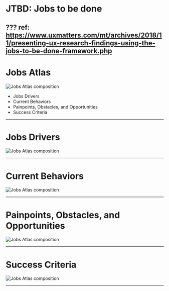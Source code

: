 # JTBD: Jobs to be done

???
ref: https://www.uxmatters.com/mt/archives/2018/11/presenting-ux-research-findings-using-the-jobs-to-be-done-framework.php
---
# Jobs Atlas

![Jobs Atlas composition](../media/JTBD_Fig5_Jobs-Atlas.png)
* Jobs Drivers
* Current Behaviors
* Painpoints, Obstacles, and Opportunities
* Success Criteria

---
# Jobs Drivers
![Jobs Atlas composition](../media/JTBD_Fig1_Jobs-Drivers.png)

---
# Current Behaviors
![Jobs Atlas composition](../media/JTBD_Fig2_Current-Behaviors.png)

---
# Painpoints, Obstacles, and Opportunities
![Jobs Atlas composition](../media/JTBD_Fig3_Painpoints.png)

---
# Success Criteria
![Jobs Atlas composition](../media/JTBD_Fig4_Success-Criteria.png)

---

